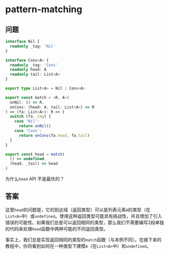 # pattern-matching

## 问题

```ts
interface Nil {
  readonly _tag: 'Nil'
}

interface Cons<A> {
  readonly _tag: 'Cons'
  readonly head: A
  readonly tail: List<A>
}

export type List<A> = Nil | Cons<A>

export const match = <R, A>(
  onNil: () => R,
  onCons: (head: A, tail: List<A>) => R
) => (fa: List<A>): R => {
  switch (fa._tag) {
    case 'Nil':
      return onNil()
    case 'Cons':
      return onCons(fa.head, fa.tail)
  }
}

export const head = match(
  () => undefined,
  (head, _tail) => head
)
```

为什么`head` API 不是最优的？

## 答案

这里`head`的问题是，它的到达域（返回类型）可以是列表元素`A`的类型（在`List<A>`中）或`undefined`。使用这种返回类型可能具有挑战性，并且增加了引入错误的可能性。如果我们总是可以返回相同的类型，那么我们不需要编写2段单独的代码来处理`head`函数中两种可能的不同返回类型。

事实上，我们总是实现返回相同的类型的`match`函数（与本例不同）。在接下来的教程中，你将看到如何在一种类型下建模`A`（在`List<A>`中）和`undefined`。
